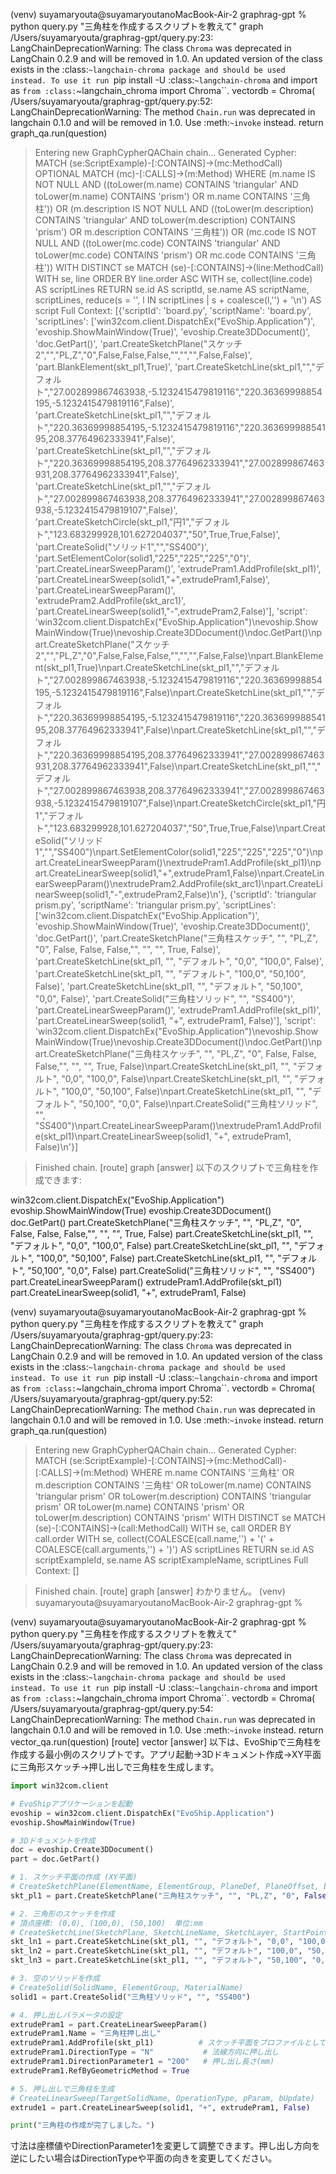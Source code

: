 (venv) suyamaryouta@suyamaryoutanoMacBook-Air-2 graphrag-gpt % python query.py "三角柱を作成するスクリプトを教えて" graph
/Users/suyamaryouta/graphrag-gpt/query.py:23: LangChainDeprecationWarning: The class `Chroma` was deprecated in LangChain 0.2.9 and will be removed in 1.0. An updated version of the class exists in the :class:`~langchain-chroma package and should be used instead. To use it run `pip install -U :class:`~langchain-chroma` and import as `from :class:`~langchain_chroma import Chroma``.
  vectordb = Chroma(
/Users/suyamaryouta/graphrag-gpt/query.py:52: LangChainDeprecationWarning: The method `Chain.run` was deprecated in langchain 0.1.0 and will be removed in 1.0. Use :meth:`~invoke` instead.
  return graph_qa.run(question)


> Entering new GraphCypherQAChain chain...
Generated Cypher:
MATCH (se:ScriptExample)-[:CONTAINS]->(mc:MethodCall)
OPTIONAL MATCH (mc)-[:CALLS]->(m:Method)
WHERE
  (m.name IS NOT NULL AND ((toLower(m.name) CONTAINS 'triangular' AND toLower(m.name) CONTAINS 'prism') OR m.name CONTAINS '三角柱')) OR
  (m.description IS NOT NULL AND ((toLower(m.description) CONTAINS 'triangular' AND toLower(m.description) CONTAINS 'prism') OR m.description CONTAINS '三角柱')) OR
  (mc.code IS NOT NULL AND ((toLower(mc.code) CONTAINS 'triangular' AND toLower(mc.code) CONTAINS 'prism') OR mc.code CONTAINS '三角柱'))
WITH DISTINCT se
MATCH (se)-[:CONTAINS]->(line:MethodCall)
WITH se, line
ORDER BY line.order ASC
WITH se, collect(line.code) AS scriptLines
RETURN se.id AS scriptId, se.name AS scriptName, scriptLines,
       reduce(s = '', l IN scriptLines | s + coalesce(l,'') + '\n') AS script
Full Context:
[{'scriptId': 'board.py', 'scriptName': 'board.py', 'scriptLines': ['win32com.client.DispatchEx("EvoShip.Application")', 'evoship.ShowMainWindow(True)', 'evoship.Create3DDocument()', 'doc.GetPart()', 'part.CreateSketchPlane("スケッチ2","","PL,Z","0",False,False,False,"","","",False,False)', 'part.BlankElement(skt_pl1,True)', 'part.CreateSketchLine(skt_pl1,"","デフォルト","27.002899867463938,-5.1232415479819116","220.36369998854195,-5.1232415479819116",False)', 'part.CreateSketchLine(skt_pl1,"","デフォルト","220.36369998854195,-5.1232415479819116","220.36369998854195,208.37764962333941",False)', 'part.CreateSketchLine(skt_pl1,"","デフォルト","220.36369998854195,208.37764962333941","27.002899867463931,208.37764962333941",False)', 'part.CreateSketchLine(skt_pl1,"","デフォルト","27.002899867463938,208.37764962333941","27.002899867463938,-5.1232415479819107",False)', 'part.CreateSketchCircle(skt_pl1,"円1","デフォルト","123.683299928,101.627204037","50",True,True,False)', 'part.CreateSolid("ソリッド1","","SS400")', 'part.SetElementColor(solid1,"225","225","225","0")', 'part.CreateLinearSweepParam()', 'extrudePram1.AddProfile(skt_pl1)', 'part.CreateLinearSweep(solid1,"+",extrudePram1,False)', 'part.CreateLinearSweepParam()', 'extrudePram2.AddProfile(skt_arc1)', 'part.CreateLinearSweep(solid1,"-",extrudePram2,False)'], 'script': 'win32com.client.DispatchEx("EvoShip.Application")\nevoship.ShowMainWindow(True)\nevoship.Create3DDocument()\ndoc.GetPart()\npart.CreateSketchPlane("スケッチ2","","PL,Z","0",False,False,False,"","","",False,False)\npart.BlankElement(skt_pl1,True)\npart.CreateSketchLine(skt_pl1,"","デフォルト","27.002899867463938,-5.1232415479819116","220.36369998854195,-5.1232415479819116",False)\npart.CreateSketchLine(skt_pl1,"","デフォルト","220.36369998854195,-5.1232415479819116","220.36369998854195,208.37764962333941",False)\npart.CreateSketchLine(skt_pl1,"","デフォルト","220.36369998854195,208.37764962333941","27.002899867463931,208.37764962333941",False)\npart.CreateSketchLine(skt_pl1,"","デフォルト","27.002899867463938,208.37764962333941","27.002899867463938,-5.1232415479819107",False)\npart.CreateSketchCircle(skt_pl1,"円1","デフォルト","123.683299928,101.627204037","50",True,True,False)\npart.CreateSolid("ソリッド1","","SS400")\npart.SetElementColor(solid1,"225","225","225","0")\npart.CreateLinearSweepParam()\nextrudePram1.AddProfile(skt_pl1)\npart.CreateLinearSweep(solid1,"+",extrudePram1,False)\npart.CreateLinearSweepParam()\nextrudePram2.AddProfile(skt_arc1)\npart.CreateLinearSweep(solid1,"-",extrudePram2,False)\n'}, {'scriptId': 'triangular prism.py', 'scriptName': 'triangular prism.py', 'scriptLines': ['win32com.client.DispatchEx("EvoShip.Application")', 'evoship.ShowMainWindow(True)', 'evoship.Create3DDocument()', 'doc.GetPart()', 'part.CreateSketchPlane("三角柱スケッチ", "", "PL,Z", "0", False, False, False,"", "", "", True, False)', 'part.CreateSketchLine(skt_pl1, "", "デフォルト", "0,0", "100,0", False)', 'part.CreateSketchLine(skt_pl1, "", "デフォルト", "100,0", "50,100", False)', 'part.CreateSketchLine(skt_pl1, "", "デフォルト", "50,100", "0,0", False)', 'part.CreateSolid("三角柱ソリッド", "", "SS400")', 'part.CreateLinearSweepParam()', 'extrudePram1.AddProfile(skt_pl1)', 'part.CreateLinearSweep(solid1, "+", extrudePram1, False)'], 'script': 'win32com.client.DispatchEx("EvoShip.Application")\nevoship.ShowMainWindow(True)\nevoship.Create3DDocument()\ndoc.GetPart()\npart.CreateSketchPlane("三角柱スケッチ", "", "PL,Z", "0", False, False, False,"", "", "", True, False)\npart.CreateSketchLine(skt_pl1, "", "デフォルト", "0,0", "100,0", False)\npart.CreateSketchLine(skt_pl1, "", "デフォルト", "100,0", "50,100", False)\npart.CreateSketchLine(skt_pl1, "", "デフォルト", "50,100", "0,0", False)\npart.CreateSolid("三角柱ソリッド", "", "SS400")\npart.CreateLinearSweepParam()\nextrudePram1.AddProfile(skt_pl1)\npart.CreateLinearSweep(solid1, "+", extrudePram1, False)\n'}]

> Finished chain.
[route]  graph
[answer] 以下のスクリプトで三角柱を作成できます:

win32com.client.DispatchEx("EvoShip.Application")
evoship.ShowMainWindow(True)
evoship.Create3DDocument()
doc.GetPart()
part.CreateSketchPlane("三角柱スケッチ", "", "PL,Z", "0", False, False, False,"", "", "", True, False)
part.CreateSketchLine(skt_pl1, "", "デフォルト", "0,0", "100,0", False)
part.CreateSketchLine(skt_pl1, "", "デフォルト", "100,0", "50,100", False)
part.CreateSketchLine(skt_pl1, "", "デフォルト", "50,100", "0,0", False)
part.CreateSolid("三角柱ソリッド", "", "SS400")
part.CreateLinearSweepParam()
extrudePram1.AddProfile(skt_pl1)
part.CreateLinearSweep(solid1, "+", extrudePram1, False)








(venv) suyamaryouta@suyamaryoutanoMacBook-Air-2 graphrag-gpt % python query.py "三角柱を作成するスクリプトを教えて" graph
/Users/suyamaryouta/graphrag-gpt/query.py:23: LangChainDeprecationWarning: The class `Chroma` was deprecated in LangChain 0.2.9 and will be removed in 1.0. An updated version of the class exists in the :class:`~langchain-chroma package and should be used instead. To use it run `pip install -U :class:`~langchain-chroma` and import as `from :class:`~langchain_chroma import Chroma``.
  vectordb = Chroma(
/Users/suyamaryouta/graphrag-gpt/query.py:52: LangChainDeprecationWarning: The method `Chain.run` was deprecated in langchain 0.1.0 and will be removed in 1.0. Use :meth:`~invoke` instead.
  return graph_qa.run(question)


> Entering new GraphCypherQAChain chain...
Generated Cypher:
MATCH (se:ScriptExample)-[:CONTAINS]->(mc:MethodCall)-[:CALLS]->(m:Method)
WHERE m.name CONTAINS '三角柱'
   OR m.description CONTAINS '三角柱'
   OR toLower(m.name) CONTAINS 'triangular prism'
   OR toLower(m.description) CONTAINS 'triangular prism'
   OR toLower(m.name) CONTAINS 'prism'
   OR toLower(m.description) CONTAINS 'prism'
WITH DISTINCT se
MATCH (se)-[:CONTAINS]->(call:MethodCall)
WITH se, call
ORDER BY call.order
WITH se, collect(COALESCE(call.name,'') + '(' + COALESCE(call.arguments,'') + ')') AS scriptLines
RETURN se.id AS scriptExampleId, se.name AS scriptExampleName, scriptLines
Full Context:
[]

> Finished chain.
[route]  graph
[answer] わかりません。
(venv) suyamaryouta@suyamaryoutanoMacBook-Air-2 graphrag-gpt % 



(venv) suyamaryouta@suyamaryoutanoMacBook-Air-2 graphrag-gpt % python query.py "三角柱を作成するスクリプトを教えて"      
/Users/suyamaryouta/graphrag-gpt/query.py:23: LangChainDeprecationWarning: The class `Chroma` was deprecated in LangChain 0.2.9 and will be removed in 1.0. An updated version of the class exists in the :class:`~langchain-chroma package and should be used instead. To use it run `pip install -U :class:`~langchain-chroma` and import as `from :class:`~langchain_chroma import Chroma``.
  vectordb = Chroma(
/Users/suyamaryouta/graphrag-gpt/query.py:54: LangChainDeprecationWarning: The method `Chain.run` was deprecated in langchain 0.1.0 and will be removed in 1.0. Use :meth:`~invoke` instead.
  return vector_qa.run(question)
[route]  vector
[answer] 以下は、EvoShipで三角柱を作成する最小例のスクリプトです。アプリ起動→3Dドキュメント作成→XY平面に三角形スケッチ→押し出しで三角柱を生成します。

```python
import win32com.client

# EvoShipアプリケーションを起動
evoship = win32com.client.DispatchEx("EvoShip.Application")
evoship.ShowMainWindow(True)

# 3Dドキュメントを作成
doc = evoship.Create3DDocument()
part = doc.GetPart()

# 1. スケッチ平面の作成 (XY平面)
# CreateSketchPlane(ElementName, ElementGroup, PlaneDef, PlaneOffset, bRevPlane, bRevUV, bool, StyleName, OriginPoint, AxisDirection, bDefAxisIsX, bUpdate)
skt_pl1 = part.CreateSketchPlane("三角柱スケッチ", "", "PL,Z", "0", False, False, False, "", "", "", True, False)

# 2. 三角形のスケッチを作成
# 頂点座標: (0,0), (100,0), (50,100)  単位:mm
# CreateSketchLine(SketchPlane, SketchLineName, SketchLayer, StartPoint, EndPoint, bUpdate)
skt_ln1 = part.CreateSketchLine(skt_pl1, "", "デフォルト", "0,0", "100,0", False)
skt_ln2 = part.CreateSketchLine(skt_pl1, "", "デフォルト", "100,0", "50,100", False)
skt_ln3 = part.CreateSketchLine(skt_pl1, "", "デフォルト", "50,100", "0,0", False)

# 3. 空のソリッドを作成
# CreateSolid(SolidName, ElementGroup, MaterialName)
solid1 = part.CreateSolid("三角柱ソリッド", "", "SS400")

# 4. 押し出しパラメータの設定
extrudePram1 = part.CreateLinearSweepParam()
extrudePram1.Name = "三角柱押し出し"
extrudePram1.AddProfile(skt_pl1)          # スケッチ平面をプロファイルとして追加
extrudePram1.DirectionType = "N"           # 法線方向に押し出し
extrudePram1.DirectionParameter1 = "200"   # 押し出し長さ(mm)
extrudePram1.RefByGeometricMethod = True

# 5. 押し出しで三角柱を生成
# CreateLinearSweep(TargetSolidName, OperationType, pParam, bUpdate)
extrude1 = part.CreateLinearSweep(solid1, "+", extrudePram1, False)

print("三角柱の作成が完了しました。")
```

寸法は座標値やDirectionParameter1を変更して調整できます。押し出し方向を逆にしたい場合はDirectionTypeや平面の向きを変更してください。